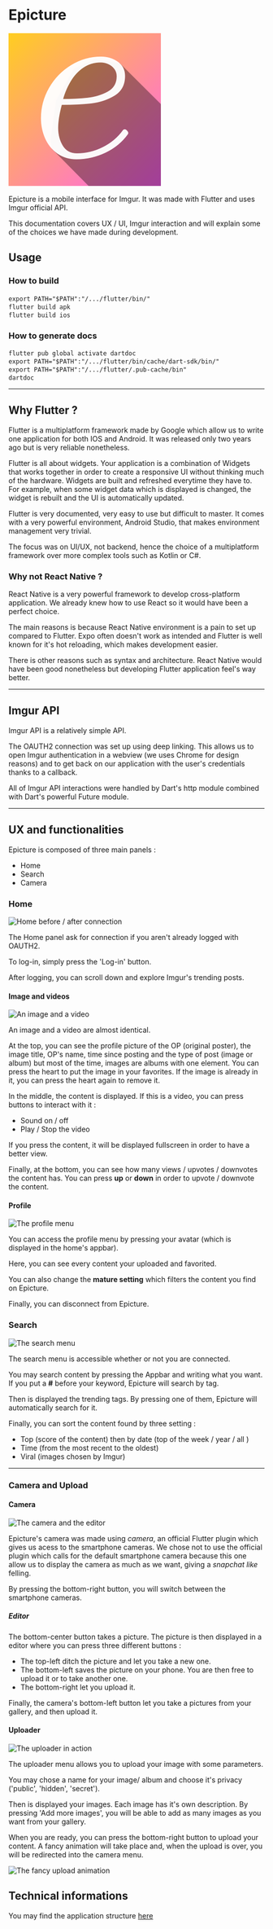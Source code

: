 # Epicture

![](./assets/launcher/small_icon.png)


Epicture is a mobile interface for Imgur.
It was made with Flutter and uses Imgur official API.

This documentation covers UX / UI, Imgur interaction and will explain some of the choices we have made during development.

## Usage

### How to build
```
export PATH="$PATH":"/.../flutter/bin/"
flutter build apk
flutter build ios
```

### How to generate docs
```
flutter pub global activate dartdoc
export PATH="$PATH":"/.../flutter/bin/cache/dart-sdk/bin/"
export PATH="$PATH":"/.../flutter/.pub-cache/bin"
dartdoc
```


----

## Why Flutter ?

Flutter is a multiplatform framework made by Google which allow us to write one application for both IOS and Android. It was released only two years ago but is very reliable nonetheless.

Flutter is all about widgets. Your application is a combination of Widgets that works together in order to create a responsive UI without thinking much of the hardware.
Widgets are built and refreshed everytime they have to. For example, when some widget data which is displayed is changed, the widget is rebuilt and the UI is automatically updated.

Flutter is very documented, very easy to use but difficult to master. It comes with a very powerful environment, Android Studio, that makes environment management very trivial.

The focus was on UI/UX, not backend, hence the choice of a multiplatform framework over more complex tools such as Kotlin or C#.

### Why not React Native ?

React Native is a very powerful framework to develop cross-platform application. We already knew how to use React so it would have been a perfect choice.

The main reasons is because React Native environment is a pain to set up compared to Flutter. Expo often doesn't work as intended and Flutter is well known for it's hot reloading, which makes development easier.

There is other reasons such as syntax and architecture. React Native would have been good nonetheless but developing Flutter application feel's way better.

---
## Imgur API
Imgur API is a relatively simple API.

The OAUTH2 connection was set up using deep linking. This allows us to open Imgur authentication in a webview (we uses Chrome for design reasons) and to get back on our application with the user's credentials thanks to a callback.

All of Imgur API interactions were handled by Dart's http module combined with Dart's powerful Future module.

---

## UX and functionalities

Epicture is composed of three main panels :

- Home
- Search
- Camera

### Home

![](https://i.imgur.com/AXBg1MI.png "Home before / after connection")

The Home panel ask for connection if you aren't already logged with OAUTH2.

To log-in, simply press the 'Log-in' button.

After logging, you can scroll down and explore Imgur's trending posts.

#### Image and videos

![](https://i.imgur.com/RqQya73.png "An image and a video")

An image and a video are almost identical.

At the top, you can see the profile picture of the OP (original poster), the image title, OP's name, time since posting and the type of post (image or album) but most of the time, images are albums with one element. You can press the heart to put the image in your favorites. If the image is already in it, you can press the heart again to remove it.

In the middle, the content is displayed. If this is a video, you can press buttons to interact with it :

- Sound on / off
- Play / Stop the video

If you press the content, it will be displayed fullscreen in order to have a better view.

Finally, at the bottom, you can see how many views / upvotes / downvotes the content has. You can press **up** or **down** in order to upvote / downvote the content.

#### Profile
![](https://i.imgur.com/JP6Jo8F.png "The profile menu")

You can access the profile menu by pressing your avatar (which is displayed in the home's appbar).

Here, you can see every content your uploaded and favorited.

You can also change the **mature setting** which filters the content you find on Epicture.

Finally, you can disconnect from Epicture.
### Search

![](https://i.imgur.com/CydFbSZ.png "The search menu")

The search menu is accessible whether or not you are connected.

You may search content by pressing the Appbar and writing what you want. If you put a **#** before your keyword, Epicture will search by tag.

Then is displayed the trending tags. By pressing one of them, Epicture will automatically search for it.

Finally, you can sort the content found by three setting :
- Top (score of the content) then by date (top of the week / year / all )
- Time (from the most recent to the oldest)
- Viral (images chosen by Imgur)

---

### Camera and Upload

#### Camera
![](https://i.imgur.com/6WieG1M.png "The camera and the editor")

Epicture's camera was made using *camera*, an official Flutter plugin which gives us acess to the smartphone cameras. We chose not to use the official plugin which calls for the default smartphone camera because this one allow us to display the camera as much as we want, giving a *snapchat like* felling.

By pressing the bottom-right button, you will switch between the smartphone cameras.

##### Editor
The bottom-center button takes a picture. The picture is then displayed in a editor where you can press three different buttons :
- The top-left ditch the picture and let you take a new one.
- The bottom-left saves the picture on your phone. You are then free to upload it or to take another one.
- The bottom-right let you upload it.

Finally, the camera's bottom-left button let you take a pictures from your gallery, and then upload it.

#### Uploader

![](https://i.imgur.com/drBMrOu.png "The uploader in action")

The uploader menu allows you to upload your image with some parameters.

You may chose a name for your image/ album and choose it's privacy ('public', 'hidden', 'secret').

Then is displayed your images. Each image has it's own description.
By pressing 'Add more images', you will be able to add as many images as you want from your gallery.

When you are ready, you can press the bottom-right button to upload your content. A fancy animation will take place and, when the upload is over, you will be redirected into the camera menu.

![](https://i.imgur.com/zSu3KHL.png "The fancy upload animation")


## Technical informations

You may find the application structure [here]()
